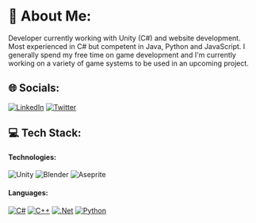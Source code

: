 # 💫 About Me:
Developer currently working with Unity (C#) and website development. <br>Most experienced in C# but competent in Java, Python and JavaScript. I generally spend my free time on game development and I'm currently working on a variety of game systems to be used in an upcoming project.

## 🌐 Socials:
[![LinkedIn](https://img.shields.io/badge/LinkedIn-%230077B5.svg?logo=linkedin&logoColor=white)](https://linkedin.com/in/kristian-duke) [![Twitter](https://img.shields.io/badge/Twitter-%231DA1F2.svg?logo=Twitter&logoColor=white)](https://twitter.com/KristianDuke6) 

## 💻 Tech Stack:
#### Technologies:
![Unity](https://img.shields.io/badge/-Unity-blueviolet?logo=unity&style=flat) ![Blender](https://img.shields.io/badge/blender-%23F5792A.svg?style=flat&logo=blender&logoColor=white) ![Aseprite](https://img.shields.io/badge/Aseprite-FFFFFF?style=flat&logo=Aseprite&logoColor=#7D929E) 
#### Languages:
[![C#](https://img.shields.io/badge/c%23-%23239120.svg?style=flat&logo=c-sharp&logoColor=white)](https://dotnet.microsoft.com/en-us/languages/csharp) [![C++](https://img.shields.io/badge/C%2B%2B-blue?style=flat&logo=cplusplus&logoColor=white)](https://isocpp.org/) [![.Net](https://img.shields.io/badge/.NET-5C2D91?style=flat&logo=.net&logoColor=white)](https://dotnet.microsoft.com/en-us/) [![Python](https://img.shields.io/badge/python-3670A0?style=flat&logo=python&logoColor=ffdd54)](https://www.python.org/)

<!-- Proudly created with GPRM ( https://gprm.itsvg.in ) -->
